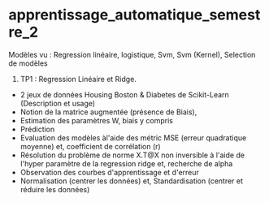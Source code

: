 # apprentissage_automatique_semestre_2

Modèles vu : Regression linéaire, logistique, Svm, Svm (Kernel), Selection de modèles


1) TP1 : Regression Linéaire et Ridge. 
- 2 jeux de données Housing Boston & Diabetes de Scikit-Learn (Description et usage)
- Notion de la matrice augmentée (présence de Biais), 
- Estimation des paramètres W, biais y compris
- Prédiction
- Evaluation des modèles  àl'aide des métric MSE (erreur quadratique moyenne) et, coefficient de corrélation (r)
- Résolution du problème de norme X.T@X non inversible à l'aide de l'hyper paramètre de la regression ridge et, recherche de alpha
- Observation des courbes d'apprentissage et d'erreur
- Normalisation (centrer les données) et, Standardisation (centrer et réduire les données)
